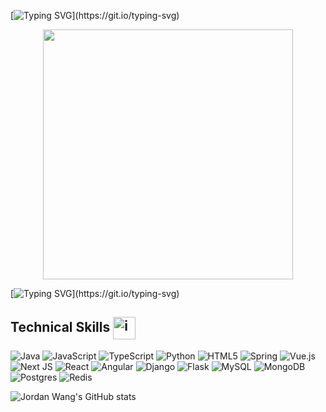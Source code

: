 [![Typing SVG](https://readme-typing-svg.demolab.com?font=Tiny5&size=30&pause=1000&color=CD1EF7&center=true&vCenter=true&multiline=true&width=435&lines=+Hello%2C+there!+I+am+Jordan+Wang.)](https://git.io/typing-svg)

<div align="center">
  <img src="https://media1.giphy.com/media/v1.Y2lkPTc5MGI3NjExNDl1eWNwN3d0OG14N3B3cmRldXpqdGJmbWlwd2czMWxlZnc4ZXR2ZyZlcD12MV9pbnRlcm5hbF9naWZfYnlfaWQmY3Q9Zw/w980GFOw5LD5K3qdJX/giphy.webp" width="400">
</div>

[![Typing SVG](https://readme-typing-svg.demolab.com?font=Tiny5&size=12&pause=1000&color=CD1EF7&center=true&vCenter=true&multiline=true&width=435&lines=I+am+a+Full+Stack+Developer+with+over+7+years+of+experience+and+Tech+Lead+expertise.+;Currently+learning+AI+and+ML+and+preparing+to+complete+a+Master's+degree.)](https://git.io/typing-svg)

<h2 >Technical Skills <img src="https://images-wixmp-ed30a86b8c4ca887773594c2.wixmp.com/f/dd1fc538-2d86-4c72-9739-cdb64abc08f7/dg91ll9-cd98a618-fa31-48cd-a280-f80ddbe79fa9.png?token=eyJ0eXAiOiJKV1QiLCJhbGciOiJIUzI1NiJ9.eyJzdWIiOiJ1cm46YXBwOjdlMGQxODg5ODIyNjQzNzNhNWYwZDQxNWVhMGQyNmUwIiwiaXNzIjoidXJuOmFwcDo3ZTBkMTg4OTgyMjY0MzczYTVmMGQ0MTVlYTBkMjZlMCIsIm9iaiI6W1t7InBhdGgiOiJcL2ZcL2RkMWZjNTM4LTJkODYtNGM3Mi05NzM5LWNkYjY0YWJjMDhmN1wvZGc5MWxsOS1jZDk4YTYxOC1mYTMxLTQ4Y2QtYTI4MC1mODBkZGJlNzlmYTkucG5nIn1dXSwiYXVkIjpbInVybjpzZXJ2aWNlOmZpbGUuZG93bmxvYWQiXX0.sbLdGP63T65y0Ll_6Hd4KGmk1TyulBkHXYaIbhndq10" alt="img" style="margin-left: 0px;vertical-align: middle; width: 36px; height: 36px;"></h2> 

![Java](https://img.shields.io/badge/java-%23ED8B00.svg?style=for-the-badge&logo=openjdk&logoColor=white)
![JavaScript](https://img.shields.io/badge/javascript-%23323330.svg?style=for-the-badge&logo=javascript&logoColor=%23F7DF1E)
![TypeScript](https://img.shields.io/badge/typescript-%23007ACC.svg?style=for-the-badge&logo=typescript&logoColor=white)
![Python](https://img.shields.io/badge/python-3670A0?style=for-the-badge&logo=python&logoColor=ffdd54)
![HTML5](https://img.shields.io/badge/html5-%23E34F26.svg?style=for-the-badge&logo=html5&logoColor=white)
![Spring](https://img.shields.io/badge/spring-%236DB33F.svg?style=for-the-badge&logo=spring&logoColor=white)
![Vue.js](https://img.shields.io/badge/vuejs-%2335495e.svg?style=for-the-badge&logo=vuedotjs&logoColor=%234FC08D)
![Next JS](https://img.shields.io/badge/Next-black?style=for-the-badge&logo=next.js&logoColor=white)
![React](https://img.shields.io/badge/react-%2320232a.svg?style=for-the-badge&logo=react&logoColor=%2361DAFB)
![Angular](https://img.shields.io/badge/angular-%23DD0031.svg?style=for-the-badge&logo=angular&logoColor=white)
![Django](https://img.shields.io/badge/django-%23092E20.svg?style=for-the-badge&logo=django&logoColor=white)
![Flask](https://img.shields.io/badge/flask-%23000.svg?style=for-the-badge&logo=flask&logoColor=white)
![MySQL](https://img.shields.io/badge/mysql-4479A1.svg?style=for-the-badge&logo=mysql&logoColor=white)
![MongoDB](https://img.shields.io/badge/MongoDB-%234ea94b.svg?style=for-the-badge&logo=mongodb&logoColor=white)
![Postgres](https://img.shields.io/badge/postgres-%23316192.svg?style=for-the-badge&logo=postgresql&logoColor=white)
![Redis](https://img.shields.io/badge/redis-%23DD0031.svg?style=for-the-badge&logo=redis&logoColor=white)


![Jordan Wang's GitHub stats](https://github-readme-stats.vercel.app/api?username=XiJordanWang&show_icons=true&theme=radical)

